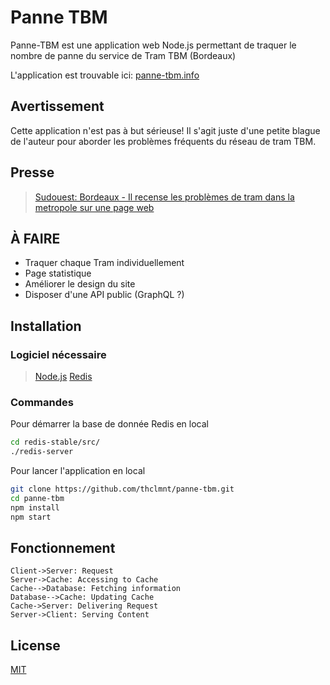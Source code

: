 # Panne TBM

Panne-TBM est une application web Node.js permettant de traquer le nombre de panne du service de Tram TBM (Bordeaux)

L'application est trouvable ici: [panne-tbm.info](http://panne-tbm.info/)

## Avertissement

Cette application n'est pas à but sérieuse! Il s'agit juste d'une petite blague de l'auteur pour aborder les problèmes fréquents du réseau de tram TBM.

## Presse

> [Sudouest: Bordeaux - Il recense les problèmes de tram dans la metropole sur une page web](https://www.sudouest.fr/gironde/pessac/bordeaux-il-recense-les-problemes-de-tram-dans-la-metropole-sur-une-page-web-1350972.php)

## À FAIRE

* Traquer chaque Tram individuellement
* Page statistique
* Améliorer le design du site
* Disposer d'une API public (GraphQL ?)

## Installation

### Logiciel nécessaire

> [Node.js](https://nodejs.org/)
> [Redis](https://redis.io/)

### Commandes

Pour démarrer la base de donnée Redis en local

```bash
cd redis-stable/src/
./redis-server
```

Pour lancer l'application en local

```bash
git clone https://github.com/thclmnt/panne-tbm.git
cd panne-tbm
npm install
npm start
```

## Fonctionnement

```sequence
Client->Server: Request
Server->Cache: Accessing to Cache
Cache-->Database: Fetching information
Database-->Cache: Updating Cache
Cache->Server: Delivering Request
Server->Client: Serving Content
```

## License

[MIT](LICENSE)
